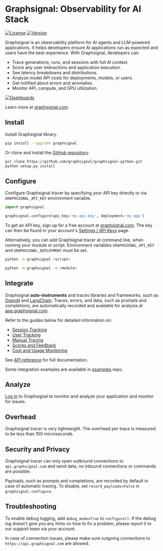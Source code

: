 # Graphsignal: Observability for AI Stack

[![License](http://img.shields.io/github/license/graphsignal/graphsignal-python)](https://github.com/graphsignal/graphsignal-python/blob/main/LICENSE)
[![Version](https://img.shields.io/github/v/tag/graphsignal/graphsignal-python?label=version)](https://github.com/graphsignal/graphsignal-python)


Graphsignal is an observability platform for AI agents and LLM-powered applications. It helps developers ensure AI applications run as expected and users have the best experience. With Graphsignal, developers can:

* Trace generations, runs, and sessions with full AI context.
* Score any user interactions and application execution.
* See latency breakdowns and distributions.
* Analyze model API costs for deployments, models, or users.
* Get notified about errors and anomalies.
* Monitor API, compute, and GPU utilization.

[![Dashboards](https://graphsignal.com/external/screencast-dashboards.gif)](https://graphsignal.com/)

Learn more at [graphsignal.com](https://graphsignal.com).


## Install

Install Graphsignal library.

```bash
pip install --upgrade graphsignal
```

Or clone and install the [GitHub repository](https://github.com/graphsignal/graphsignal-python):

```bash
git clone https://github.com/graphsignal/graphsignal-python.git
python setup.py install
```


## Configure

Configure Graphsignal tracer by specifying your API key directly or via `GRAPHSIGNAL_API_KEY` environment variable.

```python
import graphsignal

graphsignal.configure(api_key='my-api-key', deployment='my-app')
```

To get an API key, sign up for a free account at [graphsignal.com](https://graphsignal.com). The key can then be found in your account's [Settings / API Keys](https://app.graphsignal.com/settings/api-keys) page.

Alternatively, you can add Graphsignal tracer at command line, when running your module or script. Environment variables `GRAPHSIGNAL_API_KEY` and `GRAPHSIGNAL_DEPLOYMENT` must be set.

```bash
python -m graphsignal <script>
```

```bash
python -m graphsignal -m <module>
```


## Integrate

Graphsignal **auto-instruments** and traces libraries and frameworks, such as [OpenAI](https://graphsignal.com/docs/integrations/openai/) and [LangChain](https://graphsignal.com/docs/integrations/langchain/). Traces, errors, and data, such as prompts and completions, are automatically recorded and available for analysis at [app.graphsignal.com](https://app.graphsignal.com/).

Refer to the guides below for detailed information on:

* [Session Tracking](https://graphsignal.com/docs/guides/session-tracking/)
* [User Tracking](https://graphsignal.com/docs/guides/user-tracking/)
* [Manual Tracing](https://graphsignal.com/docs/guides/manual-tracing/)
* [Scores and Feedback](https://graphsignal.com/docs/guides/scores-and-feedback/)
* [Cost and Usage Monitoring](https://graphsignal.com/docs/guides/cost-and-usage-monitoring/)

See [API reference](https://graphsignal.com/docs/reference/python-api/) for full documentation.

Some integration examples are available in [examples](https://github.com/graphsignal/examples) repo.


## Analyze

[Log in](https://app.graphsignal.com/) to Graphsignal to monitor and analyze your application and monitor for issues.


## Overhead

Graphsignal tracer is very lightweight. The overhead per trace is measured to be less than 100 microseconds.


## Security and Privacy

Graphsignal tracer can only open outbound connections to `api.graphsignal.com` and send data, no inbound connections or commands are possible.

Payloads, such as prompts and completions, are recorded by default in case of automatic tracing. To disable, set `record_payloads=False` in `graphsignal.configure`.


## Troubleshooting

To enable debug logging, add `debug_mode=True` to `configure()`. If the debug log doesn't give you any hints on how to fix a problem, please report it to our support team via your account.

In case of connection issues, please make sure outgoing connections to `https://api.graphsignal.com` are allowed.
